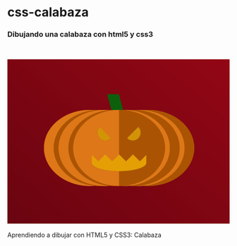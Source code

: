 # css-calabaza
### Dibujando una calabaza con html5 y css3

<br>

![calabaza-css](./assets/img/calabaza.png "calabaza-css") 

<p>
Aprendiendo a dibujar con HTML5 y CSS3: Calabaza
</p>